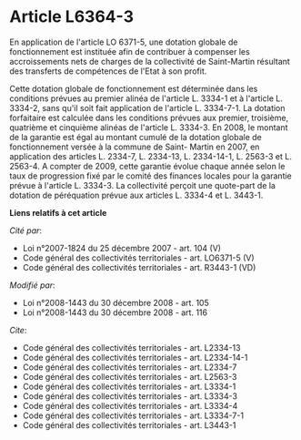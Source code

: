 # Article L6364-3

En application de l'article LO 6371-5, une dotation globale de fonctionnement est instituée afin de contribuer à compenser
les accroissements nets de charges de la collectivité de Saint-Martin résultant des transferts de compétences de l'Etat à son
profit. 

Cette dotation globale de fonctionnement est déterminée dans les conditions prévues au premier alinéa de l'article L. 3334-1
et à l'article L. 3334-2, sans qu'il soit fait application de l'article L. 3334-7-1. La dotation forfaitaire est calculée
dans les conditions prévues aux premier, troisième, quatrième et cinquième alinéas de l'article L. 3334-3. En 2008, le
montant de la garantie est égal au montant cumulé de la dotation globale de fonctionnement versée à la commune de Saint-
Martin en 2007, en application des articles L. 2334-7, L. 2334-13, L. 2334-14-1, L. 2563-3 et L. 2563-4. A compter de 2009,
cette garantie évolue chaque année selon le taux de progression fixé par le comité des finances locales pour la garantie
prévue à l'article L. 3334-3. La collectivité perçoit une quote-part de la dotation de péréquation prévue aux articles L.
3334-4 et L. 3443-1.

**Liens relatifs à cet article**

_Cité par_:

  - Loi n°2007-1824 du 25 décembre 2007 - art. 104 (V)
  - Code général des collectivités territoriales - art. LO6371-5 (V)
  - Code général des collectivités territoriales - art. R3443-1 (VD)

_Modifié par_:

  - Loi n°2008-1443 du 30 décembre 2008 - art. 105
  - Loi n°2008-1443 du 30 décembre 2008 - art. 116

_Cite_:

  - Code général des collectivités territoriales - art. L2334-13
  - Code général des collectivités territoriales - art. L2334-14-1
  - Code général des collectivités territoriales - art. L2334-7
  - Code général des collectivités territoriales - art. L2563-3
  - Code général des collectivités territoriales - art. L3334-1
  - Code général des collectivités territoriales - art. L3334-3
  - Code général des collectivités territoriales - art. L3334-4
  - Code général des collectivités territoriales - art. L3334-7-1
  - Code général des collectivités territoriales - art. L3443-1
